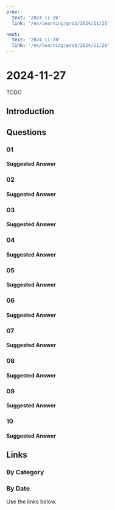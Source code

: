```yaml
---
prev:
  text: '2024-11-26'
  link: '/en/learning/prob/2024/11/26'

next:
  text: '2024-11-28'
  link: '/en/learning/prob/2024/11/28'
---
```


# 2024-11-27

TODO

<Badge type="danger" text="Bid"/>

## Introduction

## Questions

### 01

#### Suggested Answer

### 02

#### Suggested Answer

### 03

#### Suggested Answer

### 04

#### Suggested Answer

### 05

#### Suggested Answer

### 06

#### Suggested Answer

### 07

#### Suggested Answer

### 08

#### Suggested Answer

### 09

#### Suggested Answer

### 10

#### Suggested Answer

## Links

[<Badge type="tip" text="Go to Practice"/>](/en/practice/prob/2024/11/27)

### By Category

[<Badge type="tip" text="<--"/>](/en/learning/prob/2024/11/24)
[<Badge type="tip" text="Calendar"/>](/en/learning/calendar/2024/11)
[<Badge type="info" text="-->"/>](/en/learning/prob/2024/12/01)

### By Date

Use the links below.
